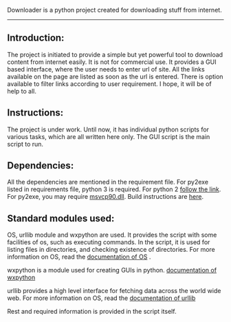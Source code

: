 Downloader is a python project created for downloading stuff from internet.
* * *

Introduction:
------------
The project is initiated to provide a simple but yet powerful tool to download content from internet easily. It is not for commercial use. It provides a GUI based interface, where the user needs to enter url of site.
All the links available on the page are listed as soon as the url is entered.
There is option available to filter links according to user requirement.
I hope, it will be of help to all.

Instructions:
------------
The project is under work.
Until now, it has individual python scripts for various tasks, which are all written here only. The GUI script is the main script to run.

Dependencies:
-------------
All the dependencies are mentioned in the requirement file.
For py2exe listed in requirements file, python 3 is required. For python 2 [follow the link][].
For py2exe, you may require [msvcp90.dll][].
Build instructions are [here][].

Standard modules used:
---------------------
OS, urllib module and wxpython are used.
It provides the script with some facilities of os, such as executing commands.
In the script, it is used for listing files in directories, and checking existence of directories.
For more information on OS, read the [documentation of OS][] .

wxpython is a module used for creating GUIs in python.
[documentation of wxpython][]

urllib provides a high level interface for fetching data across the world wide web.
For more information on OS, read the [documentation of urllib][]

Rest and required information is provided in the script itself.

[documentation of OS]: https://docs.python.org/2/library/os.html
[documentation of urllib]:https://docs.python.org/2/library/urllib.html
[documentation of wxpython]: http://wxpython.org/Phoenix/docs/html/main.html
[follow the link]: http://sourceforge.net/projects/py2exe/files/py2exe/0.6.9/
[msvcp90.dll]: http://www.dll-files.com/dllindex/dll-files.shtml?msvcp90
[here]: https://code.google.com/p/sj-downloader/wiki/DevGuide